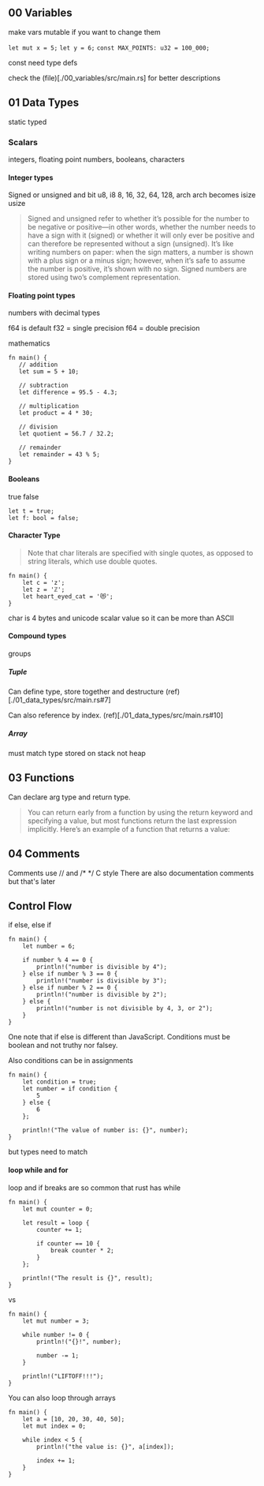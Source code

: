 ## 00 Variables

make vars mutable if you want to change them

`let mut x = 5;`
`let y = 6;`
`const MAX_POINTS: u32 = 100_000;`

const need type defs

check the (file)[./00_variables/src/main.rs] for better descriptions 

## 01 Data Types

static typed

### Scalars

integers, floating point numbers, booleans, characters

#### Integer types

Signed or unsigned and bit
u8, i8
8,  16, 32, 64, 128, arch
arch becomes isize usize

> Signed and unsigned refer to whether it’s possible for the number to be negative or positive—in other words, whether the number needs to have a sign with it (signed) or whether it will only ever be positive and can therefore be represented without a sign (unsigned). It’s like writing numbers on paper: when the sign matters, a number is shown with a plus sign or a minus sign; however, when it’s safe to assume the number is positive, it’s shown with no sign. Signed numbers are stored using two’s complement representation.

#### Floating point types

numbers with decimal types

f64 is default
 f32 = single precision
 f64 = double precision

 mathematics
 ```
 fn main() {
    // addition
    let sum = 5 + 10;

    // subtraction
    let difference = 95.5 - 4.3;

    // multiplication
    let product = 4 * 30;

    // division
    let quotient = 56.7 / 32.2;

    // remainder
    let remainder = 43 % 5;
}
```

#### Booleans

true false
```
let t = true;
let f: bool = false;
```

#### Character Type

> Note that char literals are specified with single quotes, as opposed to string literals, which use double quotes.

```
fn main() {
    let c = 'z';
    let z = 'ℤ';
    let heart_eyed_cat = '😻';
}
```

char is 4 bytes and unicode scalar value so it can be more than ASCII

#### Compound types
groups

##### Tuple

Can define type, store together and destructure (ref)[./01_data_types/src/main.rs#7]

Can also reference by index. (ref)[./01_data_types/src/main.rs#10]

##### Array

must match type
stored on stack not heap

## 03 Functions

Can declare arg type and return type.

> You can return early from a function by using the return keyword and specifying a value, but most functions return the last expression implicitly. Here’s an example of a function that returns a value:

## 04 Comments

Comments use // and /* */ C style
There are also documentation  comments but that's later

## Control Flow

if else, else if
```
fn main() {
    let number = 6;

    if number % 4 == 0 {
        println!("number is divisible by 4");
    } else if number % 3 == 0 {
        println!("number is divisible by 3");
    } else if number % 2 == 0 {
        println!("number is divisible by 2");
    } else {
        println!("number is not divisible by 4, 3, or 2");
    }
}
```

One note that if else is different than JavaScript.  Conditions must be boolean and not truthy nor falsey.

Also conditions can be in assignments

```
fn main() {
    let condition = true;
    let number = if condition {
        5
    } else {
        6
    };

    println!("The value of number is: {}", number);
}
```
but types need to match


#### loop while and for

loop and if breaks are so common that rust has while
```
fn main() {
    let mut counter = 0;

    let result = loop {
        counter += 1;

        if counter == 10 {
            break counter * 2;
        }
    };

    println!("The result is {}", result);
}
```
vs
```
fn main() {
    let mut number = 3;

    while number != 0 {
        println!("{}!", number);

        number -= 1;
    }

    println!("LIFTOFF!!!");
}
```

You can also loop through arrays

```
fn main() {
    let a = [10, 20, 30, 40, 50];
    let mut index = 0;

    while index < 5 {
        println!("the value is: {}", a[index]);

        index += 1;
    }
}
```
